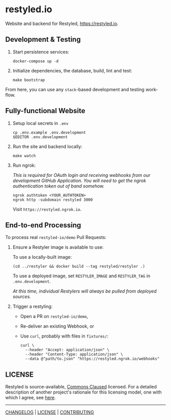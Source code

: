 # restyled.io

Website and backend for Restyled, https://restyled.io.

## Development & Testing

1. Start persistence services:

   ```console
   docker-compose up -d
   ```

1. Initialize dependencies, the database, build, lint and test:

   ```console
   make bootstrap
   ```

From here, you can use any `stack`-based development and testing work-flow.

## Fully-functional Website

1. Setup local secrets in `.env`

   ```console
   cp .env.example .env.development
   $EDITOR .env.development
   ```

1. Run the site and backend locally:

   ```console
   make watch
   ```

1. Run ngrok:

   _This is required for OAuth login and receiving webhooks from our development
   GitHub Application. You will need to get the ngrok authentication token out
   of band somehow._

   ```console
   ngrok authtoken <YOUR_AUTHTOKEN>
   ngrok http -subdomain restyled 3000
   ```

   Visit `https://restyled.ngrok.io`.

## End-to-end Processing

To process real `restyled-io/demo` Pull Requests:

1. Ensure a Restyler image is available to use:

   To use a locally-built image:

   ```console
   (cd ../restyler && docker build --tag restyled/restyler .)
   ```

   To use a deployed image, set `RESTYLER_IMAGE` and `RESTYLER_TAG` in
   `.env.development`.

   _At this time, individual Restylers will always be pulled from deployed
   sources._

1. Trigger a restyling:

   - Open a PR on `restyled-io/demo`,
   - Re-deliver an existing Webhook, or
   - Use `curl`, probably with files in `fixtures/`:

     ```console
     curl \
       --header "Accept: application/json" \
       --header "Content-Type: application/json" \
       --data @"path/to.json" "https://restyled.ngrok.io/webhooks"
     ```

## LICENSE

Restyled is source-available, [Commons Claused][cc] licensed. For a detailed
description of another project's rationale for this licensing model, one with
which I agree, see [here][level].

[cc]: https://commonsclause.com/
[level]: https://web.archive.org/web/20181120030157/https://leveljournal.com/source-available-licensing

---

[CHANGELOG](./CHANGELOG.md) | [LICENSE](./LICENSE) | [CONTRIBUTING][]

[contributing]:
  https://github.com/restyled-io/restyled.io/wiki/Contributing-to-Restyled
